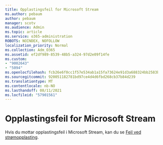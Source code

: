 ```yaml
---
title: Opplastingsfeil for Microsoft Stream
ms.author: pebaum
author: pebaum
manager: scotv
ms.audience: Admin
ms.topic: article
ms.service: o365-administration
ROBOTS: NOINDEX, NOFOLLOW
localization_priority: Normal
ms.collection: Adm_O365
ms.assetid: ef2df989-8539-48b5-a324-97d2e09f14fe
ms.custom:
- "9002643"
- "5094"
ms.openlocfilehash: fcb26e6f0cc1f57e534ab1a15fa73624e91d3a688324bb2583b38093b38e6a2d
ms.sourcegitcommit: 920051182781bd97ce4d4d6fbd268cb37b84d239
ms.translationtype: MT
ms.contentlocale: nb-NO
ms.lasthandoff: 08/11/2021
ms.locfileid: "57901561"
---
```

# <a name="microsoft-stream-upload-errors"></a>Opplastingsfeil for Microsoft Stream

Hvis du mottar opplastingsfeil i Microsoft Stream, kan du se [Feil ved strømopplasting](https://docs.microsoft.com/stream/portal-understanding-upload-errors).
